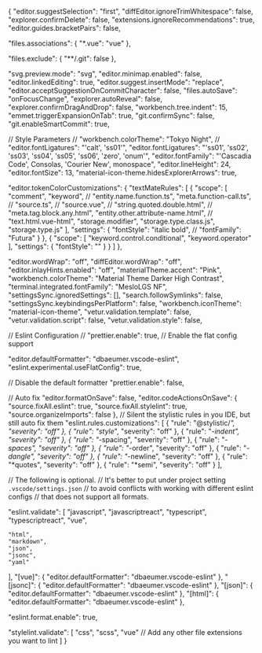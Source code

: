 {
  "editor.suggestSelection": "first",
  "diffEditor.ignoreTrimWhitespace": false,
  "explorer.confirmDelete": false,
  "extensions.ignoreRecommendations": true,
  "editor.guides.bracketPairs": false,

  "files.associations": {
    "*.vue": "vue"
  },

  "files.exclude": {
    "**/.git": false
  },

  "svg.preview.mode": "svg",
  "editor.minimap.enabled": false,
  "editor.linkedEditing": true,
  "editor.suggest.insertMode": "replace",
  "editor.acceptSuggestionOnCommitCharacter": false,
  "files.autoSave": "onFocusChange",
  "explorer.autoReveal": false,
  "explorer.confirmDragAndDrop": false,
  "workbench.tree.indent": 15,
  "emmet.triggerExpansionOnTab": true,
  "git.confirmSync": false,
  "git.enableSmartCommit": true,

  // Style Parameters
  // "workbench.colorTheme": "Tokyo Night",
  // "editor.fontLigatures": "'calt', 'ss01'",
  "editor.fontLigatures": "'ss01', 'ss02', 'ss03', 'ss04', 'ss05', 'ss06', 'zero', 'onum'",
  "editor.fontFamily": "'Cascadia Code', Consolas, 'Courier New', monospace",
  "editor.lineHeight": 24,
  "editor.fontSize": 13,
  "material-icon-theme.hidesExplorerArrows": true,

  "editor.tokenColorCustomizations": {
    "textMateRules": [
      {
        "scope": [
          "comment",
          "keyword",
          // "entity.name.function.ts",
          "meta.function-call.ts",
          // "source.ts",
          // "source.vue",
          // "string.quoted.double.html",
          // "meta.tag.block.any.html",
          "entity.other.attribute-name.html",
          // "text.html.vue-html",
          "storage.modifier",
          "storage.type.class.js",
          "storage.type.js"
        ],
        "settings": {
          "fontStyle": "italic bold",
          // "fontFamily": "Futura"
        }
      },
      {
        "scope": [
          "keyword.control.conditional",
          "keyword.operator"
        ],
        "settings": {
          "fontStyle": ""
        }
      }
    ]
  },

  "editor.wordWrap": "off",
  "diffEditor.wordWrap": "off",
  "editor.inlayHints.enabled": "off",
  "materialTheme.accent": "Pink",
  "workbench.colorTheme": "Material Theme Darker High Contrast",
  "terminal.integrated.fontFamily": "MesloLGS NF",
  "settingsSync.ignoredSettings": [],
  "search.followSymlinks": false,
  "settingsSync.keybindingsPerPlatform": false,
  "workbench.iconTheme": "material-icon-theme",
  "vetur.validation.template": false,
  "vetur.validation.script": false,
  "vetur.validation.style": false,

  // Eslint Configuration
  // "prettier.enable": true,
  // Enable the flat config support

  "editor.defaultFormatter": "dbaeumer.vscode-eslint",
  "eslint.experimental.useFlatConfig": true,

  // Disable the default formatter
  "prettier.enable": false,

  // Auto fix
  "editor.formatOnSave": false,
  "editor.codeActionsOnSave": {
    "source.fixAll.eslint": true,
    "source.fixAll.stylelint": true,
    "source.organizeImports": false
  },
  // Silent the stylistic rules in you IDE, but still auto fix them
  "eslint.rules.customizations": [
    { "rule": "@stylistic/*", "severity": "off" },
    { "rule": "style*", "severity": "off" },
    { "rule": "*-indent", "severity": "off" },
    { "rule": "*-spacing", "severity": "off" },
    { "rule": "*-spaces", "severity": "off" },
    { "rule": "*-order", "severity": "off" },
    { "rule": "*-dangle", "severity": "off" },
    { "rule": "*-newline", "severity": "off" },
    { "rule": "*quotes", "severity": "off" },
    { "rule": "*semi", "severity": "off" }
  ],

  // The following is optional.
  // It's better to put under project setting `.vscode/settings.json`
  // to avoid conflicts with working with different eslint configs
  // that does not support all formats.

  "eslint.validate": [
    "javascript",
    "javascriptreact",
    "typescript",
    "typescriptreact",
    "vue",

    "html",
    "markdown",
    "json",
    "jsonc",
    "yaml"
  ],
  "[vue]": {
    "editor.defaultFormatter": "dbaeumer.vscode-eslint"
  },
  "[jsonc]": {
    "editor.defaultFormatter": "dbaeumer.vscode-eslint"
  },
  "[json]": {
    "editor.defaultFormatter": "dbaeumer.vscode-eslint"
  },
  "[html]": {
    "editor.defaultFormatter": "dbaeumer.vscode-eslint"
  },

  "eslint.format.enable": true,

  "stylelint.validate": [
    "css",
    "scss",
    "vue" // Add any other file extensions you want to lint
  ]
}
